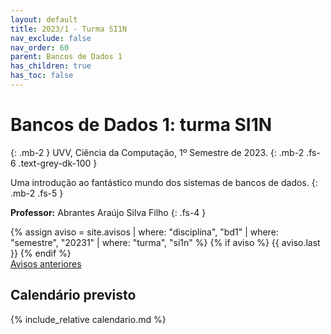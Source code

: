 ```yaml
---
layout: default
title: 2023/1 - Turma SI1N
nav_exclude: false
nav_order: 60
parent: Bancos de Dados 1
has_children: true
has_toc: false
---
```


# **Bancos de Dados 1: turma SI1N**
{: .mb-2 }
UVV, Ciência da Computação, 1º Semestre de 2023.
{: .mb-2 .fs-6 .text-grey-dk-100 }

Uma introdução ao fantástico mundo dos sistemas de bancos de dados.
{: .mb-2 .fs-5 }

**Professor:** Abrantes Araújo Silva Filho
{: .fs-4 }

<div class="d-flex">
  <div class="flex-justify-start" style="flex-grow: 1">
  {% assign aviso = site.avisos
     | where: "disciplina", "bd1"
     | where: "semestre", "20231"
     | where: "turma", "si1n" %}
  {% if aviso %}
    {{ aviso.last }}
  {% endif %}
  </div>
</div>
<div style="flex-grow: 0">
  <a href="{{ page.dir }}avisos" class="btn btn-outline">Avisos anteriores</a>
</div>

## Calendário previsto

{% include_relative calendario.md %}
